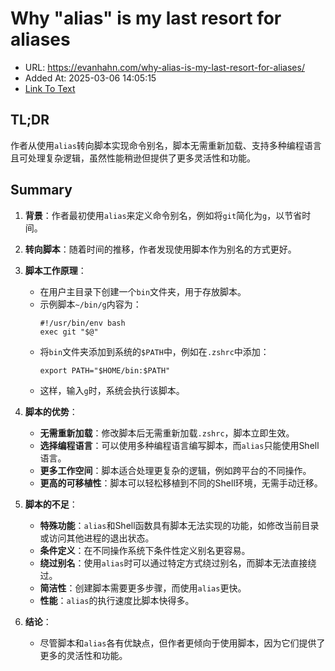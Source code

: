 # Why "alias" is my last resort for aliases
- URL: https://evanhahn.com/why-alias-is-my-last-resort-for-aliases/
- Added At: 2025-03-06 14:05:15
- [Link To Text](2025-03-06-why-alias-is-my-last-resort-for-aliases_raw.md)

## TL;DR
作者从使用`alias`转向脚本实现命令别名，脚本无需重新加载、支持多种编程语言且可处理复杂逻辑，虽然性能稍逊但提供了更多灵活性和功能。

## Summary
1. **背景**：作者最初使用`alias`来定义命令别名，例如将`git`简化为`g`，以节省时间。

2. **转向脚本**：随着时间的推移，作者发现使用脚本作为别名的方式更好。

3. **脚本工作原理**：
   - 在用户主目录下创建一个`bin`文件夹，用于存放脚本。
   - 示例脚本`~/bin/g`内容为：
     ```
     #!/usr/bin/env bash
     exec git "$@"
     ```
   - 将`bin`文件夹添加到系统的`$PATH`中，例如在`.zshrc`中添加：
     ```
     export PATH="$HOME/bin:$PATH"
     ```
   - 这样，输入`g`时，系统会执行该脚本。

4. **脚本的优势**：
   - **无需重新加载**：修改脚本后无需重新加载`.zshrc`，脚本立即生效。
   - **选择编程语言**：可以使用多种编程语言编写脚本，而`alias`只能使用Shell语言。
   - **更多工作空间**：脚本适合处理更复杂的逻辑，例如跨平台的不同操作。
   - **更高的可移植性**：脚本可以轻松移植到不同的Shell环境，无需手动迁移。

5. **脚本的不足**：
   - **特殊功能**：`alias`和Shell函数具有脚本无法实现的功能，如修改当前目录或访问其他进程的退出状态。
   - **条件定义**：在不同操作系统下条件性定义别名更容易。
   - **绕过别名**：使用`alias`时可以通过特定方式绕过别名，而脚本无法直接绕过。
   - **简洁性**：创建脚本需要更多步骤，而使用`alias`更快。
   - **性能**：`alias`的执行速度比脚本快得多。

6. **结论**：
   - 尽管脚本和`alias`各有优缺点，但作者更倾向于使用脚本，因为它们提供了更多的灵活性和功能。
